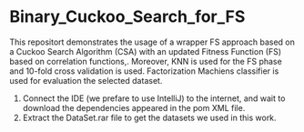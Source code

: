 # Binary_Cuckoo_Search_for_FS
This repositort demonstrates the usage of a wrapper FS approach based on a Cuckoo Search Algorithm (CSA) with an updated Fitness Function (FS) based on correlation functions,. Moreover, KNN is used for the FS phase and 10-fold cross validation is used. Factorization Machiens classifier is used for evaluation the selected dataset.
1) Connect the IDE (we prefare to use IntelliJ) to the internet, and wait to download the dependencies appeared in the pom XML file.
2) Extract the DataSet.rar file to get the datasets we used in this work.
